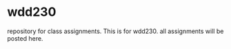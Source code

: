 # wdd230
repository for class assignments. This is for wdd230. all assignments will be posted here.
